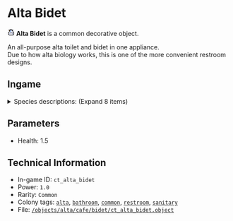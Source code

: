 # Alta Bidet

<img src="https://raw.githubusercontent.com/Ceterai/Enternia/main/objects/alta/cafe/bidet/icon.png" alt="Alta Bidet icon" loading="lazy" height=16px width="auto" /> **Alta Bidet** is a common decorative object.

An all-purpose alta toilet and bidet in one appliance.  
Due to how alta biology works, this is one of the more convenient restroom designs.

## Ingame

<details markdown="1"><summary>Species descriptions: (Expand 8 items)</summary>

- Alta: Thankfully I don't need to go right now.
- Apex: Do... I sit on this or...?
- Avian: I'm not sure what this is.
- Floran: Floran not sure about sssmelly seat.
- Glitch: Impassive. A urinal. I think.
- Human: A bidet?
- Hylotl: A basic urinal. I think.
- Novakid: A dirty lookin' urinal. I think.

</details>

## Parameters

- Health: 1.5

## Technical Information

- In-game ID: `ct_alta_bidet`
- Power: `1.0`
- Rarity: `Common`
- Colony tags: [`alta`](https://ceterai.github.io/MyEnternia/Wiki/Tags/Alta), [`bathroom`](https://ceterai.github.io/MyEnternia/Wiki/Tags/Bathroom), [`common`](https://ceterai.github.io/MyEnternia/Wiki/Tags/Common), [`restroom`](https://ceterai.github.io/MyEnternia/Wiki/Tags/Restroom), [`sanitary`](https://ceterai.github.io/MyEnternia/Wiki/Tags/Sanitary)
- File: [`/objects/alta/cafe/bidet/ct_alta_bidet.object`](https://github.com/Ceterai/Enternia/blob/main/objects/alta/cafe/bidet/ct_alta_bidet.object)

